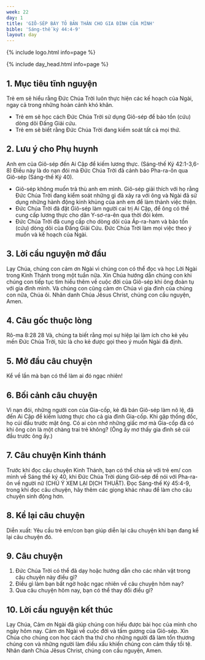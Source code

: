```yaml
---
week: 22
day: 1
title: 'GIÔ-SÉP BÀY TỎ BẢN THÂN CHO GIA ĐÌNH CỦA MÌNH'
bible: 'Sáng-thế ký 44:4-9'
layout: day
---
```



{% include logo.html info=page %}

{% include day_head.html info=page %}

## 1. Mục tiêu tĩnh nguyện
Trẻ em sẽ hiểu rằng Đức Chúa Trời luôn thực hiện các kế hoạch của Ngài, ngay cả trong những hoàn cảnh khó khăn.
- Trẻ em sẽ học cách Đức Chúa Trời sử dụng Giô-sép để bảo tồn (cứu) dòng dõi Đấng Giải cứu.
- Trẻ em sẽ biết rằng Đức Chúa Trời đang kiểm soát tất cả mọi thứ.

## 2. Lưu ý cho Phụ huynh
Anh em của Giô-sép đến Ai Cập để kiếm lương thực. (Sáng-thế Ký 42:1-3,6-8) Điều này là do nạn đói mà Đức Chúa Trời đã cảnh báo Pha-ra-ôn qua Giô-sép (Sáng-thế Ký 40).
* Giô-sép không muốn trả thù anh em mình. Giô-sép giải thích với họ rằng Đức Chúa Trời đang kiểm soát những gì đã xảy ra với ông và Ngài đã sử dụng những hành động kinh khủng của anh em để làm thành việc thiện.
* Đức Chúa Trời đã đặt Giô-sép làm người cai trị Ai Cập, để ông có thể cung cấp lương thực cho dân Y-sơ-ra-ên qua thời đói kém.
* Đức Chúa Trời đã cung cấp cho dòng dõi của Áp-ra-ham và bảo tồn (cứu) dòng dõi của Đấng Giải Cứu. Đức Chúa Trời làm mọi việc theo ý muốn và kế hoạch của Ngài.

## 3. Lời cầu nguyện mở đầu
Lạy Chúa, chúng con cảm ơn Ngài vì chúng con có thể đọc và học Lời Ngài trong Kinh Thánh trong một tuần nữa. Xin Chúa hướng dẫn chúng con khi chúng con tiếp tục tìm hiểu thêm về cuộc đời của Giô-sép khi ông đoàn tụ với gia đình mình. Và chúng con cũng cảm ơn Chúa vì gia đình của chúng con nữa, Chúa ôi. Nhân danh Chúa Jêsus Christ, chúng con cầu nguyện, Amen.


## 4. Câu gốc thuộc lòng
Rô-ma 8:28
28 Vả, chúng ta biết rằng mọi sự hiệp lại làm ích cho kẻ yêu mến Đức Chúa Trời, tức là cho kẻ được gọi theo ý muốn Ngài đã định.

## 5. Mở đầu câu chuyện
Kể về lần mà bạn có thể làm ai đó ngạc nhiên!

## 6. Bối cảnh câu chuyện
 Vì nạn đói, những người con của Gia-cốp, kẻ đã bán Giô-sép làm nô lệ, đã đến Ai Cập để kiếm lương thực cho cả gia đình Gia-cốp. Khi gặp thống đốc, họ cúi đầu trước mặt ông. Có ai còn nhớ những giấc mơ mà Gia-cốp đã có khi ông còn là một chàng trai trẻ không? (Ông ấy mơ thấy gia đình sẽ cúi đầu trước ông ấy.)

## 7. Câu chuyện Kinh thánh
 Trước khi đọc câu chuyện Kinh Thánh, bạn có thể chia sẻ với trẻ em/ con mình về Sáng thế ký 40, khi Đức Chúa Trời dùng Giô-sép để nói với Pha-ra-ôn về người nữ (CHÚ Ý XEM LẠI DỊCH THUẬT). Đọc Sáng-thế Ký 45:4-9, trong khi đọc câu chuyện, hãy thêm các giọng khác nhau để làm cho câu chuyện sinh động hơn.

## 8. Kể lại câu chuyện
Diễn xuất: Yêu cầu trẻ em/con bạn giúp diễn lại câu chuyện khi bạn đang kể lại câu chuyện đó.

## 9. Câu chuyện
1. Đức Chúa Trời có thể đã dạy hoặc hướng dẫn cho các nhân vật trong câu chuyện này điều gì?
2. Điều gì làm bạn bất ngờ hoặc ngạc nhiên về câu chuyện hôm nay?
3. Qua câu chuyện hôm nay, bạn có thể thay đổi điều gì?

## 10. Lời cầu nguyện kết thúc
Lạy Chúa, Cảm ơn Ngài đã giúp chúng con hiểu được bài học của mình cho ngày hôm nay. Cảm ơn Ngài về cuộc đời và tấm gương của Giô-sép. Xin Chúa cho chúng con học cách tha thứ cho những người đã làm tổn thương chúng con và những người làm điều xấu khiến chúng con cảm thấy tồi tệ. Nhân danh Chúa Jêsus Christ, chúng con cầu nguyện, Amen.
